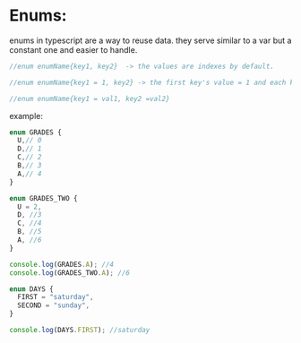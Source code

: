 # Enums:

enums in typescript are a way to reuse data. they serve similar to a var but a constant one and easier to handle.

```typescript
//enum enumName{key1, key2}  -> the values are indexes by default.

//enum enumName{key1 = 1, key2} -> the first key's value = 1 and each key's value = index + 1

//enum enumName{key1 = val1, key2 =val2}
```

example:

```typescript
enum GRADES {
  U,// 0
  D,// 1
  C,// 2
  B,// 3
  A,// 4
}

enum GRADES_TWO {
  U = 2,
  D, //3
  C, //4
  B, //5
  A, //6
}

console.log(GRADES.A); //4
console.log(GRADES_TWO.A); //6

enum DAYS {
  FIRST = "saturday",
  SECOND = "sunday",
}

console.log(DAYS.FIRST); //saturday

```
